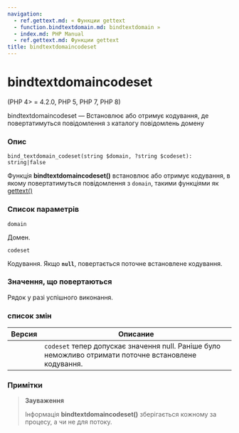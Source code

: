 ```yaml
---
navigation:
  - ref.gettext.md: « Функции gettext
  - function.bindtextdomain.md: bindtextdomain »
  - index.md: PHP Manual
  - ref.gettext.md: Функции gettext
title: bindtextdomaincodeset
---
```

# bindtextdomaincodeset

(PHP 4> = 4.2.0, PHP 5, PHP 7, PHP 8)

bindtextdomaincodeset — Встановлює або отримує кодування, де повертатимуться повідомлення з каталогу повідомлень домену

### Опис

```methodsynopsis
bind_textdomain_codeset(string $domain, ?string $codeset): string|false
```

Функція **bindtextdomaincodeset()** встановлює або отримує кодування, в якому повертатимуться повідомлення з `domain`, такими функціями як [gettext()](function.gettext.md)

### Список параметрів

`domain`

Домен.

`codeset`

Кодування. Якщо **`null`**, повертається поточне встановлене кодування.

### Значення, що повертаються

Рядок у разі успішного виконання.

### список змін

| Версия | Описание |
| --- | --- |
|  | `codeset` тепер допускає значення null. Раніше було неможливо отримати поточне встановлене кодування. |

### Примітки

> **Зауваження**
> 
> Інформація **bindtextdomaincodeset()** зберігається кожному за процесу, а чи не для потоку.
